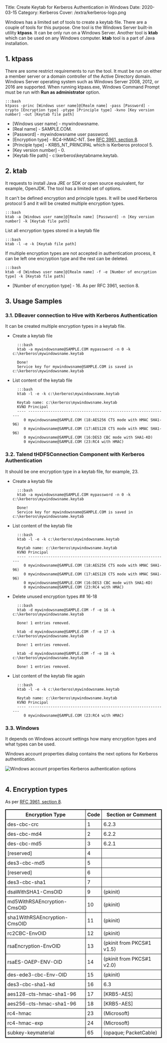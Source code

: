 Title: Create Keytab for Kerberos Authentication in Windows
Date: 2020-03-15
Category: Kerberos
Cover: /extra/kerberos-logo.png

Windows has a limited set of tools to create a keytab file. There are a couple of tools for this purpose. One tool is the Windows Server built-in utility **ktpass**. It can be only run on a Windows Server. Another tool is **ktab** which can be used on any Windows computer. **ktab** tool is a part of Java installation.

## 1. ktpass

There are some restrict requirements to run the tool. It must be run on either a member server or a domain controller of the Active Directory domain. Windows Server operating system such as Windows Server 2008, 2012, or 2016 are supported. When running ktpass.exe, Windows Command Prompt must be run with **Run as administrator** option.

    :::bash
    ktpass -princ [Windows user name]@[Realm name] -pass [Password] -crypto [Encryption type] -ptype [Principle type] -kvno [Key version number] -out [Keytab file path]

* [Windows user name] - mywindowsname.
* [Real name] - SAMPLE.COM.
* [Password] - mywindowsname user password.
* [Encryption type] - RC4-HMAC-NT. See [RFC 3961, section 8](https://tools.ietf.org/html/rfc3961#section-8).
* [Principle type] - KRB5\_NT_PRINCIPAL which is Kerberos protocol 5.
* [Key version number] - 0.
* [Keytab file path] - c:\kerberos\keytabname.keytab.

## 2. ktab

It requests to install Java JRE or SDK or open source equivalent, for example, OpenJDK. The tool has a limited set of options.

It can't be defined encryption and principle types. It will be used Kerberos protocol 5 and it will be created multiple encryption types.

    :::bash
    ktab -a [Windows user name]@[Realm name] [Password] -n [Key version number] -k [Keytab file path]

List all encryption types stored in a keytab file

    :::bash
    ktab -l -e -k [Keytab file path]

If multiple encryption types are not accepted in authentication process, it can be left one encryption type and the rest can be deleted. 

    :::bash
    ktab -d [Windows user name]@[Realm name] -f -e [Number of encryption type] -k [Keytab file path]

* [Number of encryption type] - 16. As per RFC 3961, section 8.

## 3. Usage Samples

### 3.1. DBeaver connection to Hive with Kerberos Authentication

It can be created multiple encryption types in a keytab file.

* Create a keytab file

        :::bash
        ktab -a mywindowsname@SAMPLE.COM mypassword -n 0 -k c:\kerberos\mywindowsname.keytab
    
        Done!
        Service key for mywindowsname@SAMPLE.COM is saved in c:\kerberos\mywindowsname.keytab

* List content of the keytab file

        :::bash
        ktab -l -e -k c:\kerberos\mywindowsname.keytab
    
        Keytab name: c:\kerberos\mywindowsname.keytab
        KVNO Principal
        ---- ---------------------------------------------------------------
           0 mywindowsname@SAMPLE.COM (18:AES256 CTS mode with HMAC SHA1-96)
           0 mywindowsname@SAMPLE.COM (17:AES128 CTS mode with HMAC SHA1-96)
           0 mywindowsname@SAMPLE.COM (16:DES3 CBC mode with SHA1-KD)
           0 mywindowsname@SAMPLE.COM (23:RC4 with HMAC)

### 3.2. Talend tHDFSConnection Component with Kerberos Authentication

It should be one encryption type in a keytab file, for example, 23.

* Create a keytab file

        :::bash
        ktab -a mywindowsname@SAMPLE.COM mypassword -n 0 -k c:\kerberos\mywindowsname.keytab
        
        Done!
        Service key for mywindowsname@SAMPLE.COM is saved in c:\kerberos\mywindowsname.keytab

* List content of the keytab file

        :::bash
        ktab -l -e -k c:\kerberos\mywindowsname.keytab
        
        Keytab name: c:\kerberos\mywindowsname.keytab
        KVNO Principal
        ---- ---------------------------------------------------------------
           0 mywindowsname@SAMPLE.COM (18:AES256 CTS mode with HMAC SHA1-96)
           0 mywindowsname@SAMPLE.COM (17:AES128 CTS mode with HMAC SHA1-96)
           0 mywindowsname@SAMPLE.COM (16:DES3 CBC mode with SHA1-KD)
           0 mywindowsname@SAMPLE.COM (23:RC4 with HMAC)

* Delete unused encryption types ## 16-18

        :::bash
        ktab -d mywindowsname@SAMPLE.COM -f -e 16 -k c:\kerberos\mywindowsname.keytab

        Done! 1 entries removed.

        ktab -d mywindowsname@SAMPLE.COM -f -e 17 -k c:\kerberos\mywindowsname.keytab

        Done! 1 entries removed.

        ktab -d mywindowsname@SAMPLE.COM -f -e 18 -k c:\kerberos\mywindowsname.keytab

        Done! 1 entries removed.

* List content of the keytab file again

        :::bash
        ktab -l -e -k c:\kerberos\mywindowsname.keytab
        
        Keytab name: c:\kerberos\mywindowsname.keytab
        KVNO Principal
        ---- ---------------------------------------------------------------
           0 mywindowsname@SAMPLE.COM (23:RC4 with HMAC)

### 3.3. Windows

It depends on Windows account settings how many encryption types and what types can be used.

Windows account properties dialog contains the next options for Kerberos authentication.

  ![Windows account properties Kerberos authentication options]({static}/images/create_keytab-file-for-kerberos-authentication-in-windows/windows-account-properties-kerberos-authentication-options.png)</br></br>

## 4. Encryption types

As per [RFC 3961, section 8](https://tools.ietf.org/html/rfc3961#section-8).

<table style="border-collapse: collapse; border: 1px solid black;">
<tr style="border: 1px solid black;"><th style="padding:5px;border: 1px solid black;">Encryption Type</th><th style="padding:5px;border: 1px solid black;">Code</th><th style="padding:5px;border: 1px solid black;">Section or Comment</th></tr>
<tr style="border: 1px solid black;"><td style="padding:5px;border: 1px solid black;">des-cbc-crc</td><td style="padding:5px;border: 1px solid black;">1</td><td style="padding:5px;border: 1px solid black;">6.2.3</td></tr>
<tr style="border: 1px solid black;"><td style="padding:5px;border: 1px solid black;">des-cbc-md4</td><td style="padding:5px;border: 1px solid black;">2</td><td style="padding:5px;border: 1px solid black;">6.2.2</td></tr>
<tr style="border: 1px solid black;"><td style="padding:5px;border: 1px solid black;">des-cbc-md5</td><td style="padding:5px;border: 1px solid black;">3</td><td style="padding:5px;border: 1px solid black;">6.2.1</td></tr>
<tr style="border: 1px solid black;"><td style="padding:5px;border: 1px solid black;">[reserved]</td><td style="padding:5px;border: 1px solid black;">4</td><td style="padding:5px;border: 1px solid black;"></td></tr>
<tr style="border: 1px solid black;"><td style="padding:5px;border: 1px solid black;">des3-cbc-md5</td><td style="padding:5px;border: 1px solid black;">5</td><td style="padding:5px;border: 1px solid black;"></td></tr>
<tr style="border: 1px solid black;"><td style="padding:5px;border: 1px solid black;">[reserved]</td><td style="padding:5px;border: 1px solid black;">6</td><td style="padding:5px;border: 1px solid black;"></td></tr>
<tr style="border: 1px solid black;"><td style="padding:5px;border: 1px solid black;">des3-cbc-sha1</td><td style="padding:5px;border: 1px solid black;">7</td><td style="padding:5px;border: 1px solid black;"></td></tr>
<tr style="border: 1px solid black;"><td style="padding:5px;border: 1px solid black;">dsaWithSHA1-CmsOID</td><td style="padding:5px;border: 1px solid black;">9</td><td style="padding:5px;border: 1px solid black;">(pkinit)</td></tr>
<tr style="border: 1px solid black;"><td style="padding:5px;border: 1px solid black;">md5WithRSAEncryption-CmsOID</td><td style="padding:5px;border: 1px solid black;">10</td><td style="padding:5px;border: 1px solid black;">(pkinit)</td></tr>
<tr style="border: 1px solid black;"><td style="padding:5px;border: 1px solid black;">sha1WithRSAEncryption-CmsOID </td><td style="padding:5px;border: 1px solid black;">11</td><td style="padding:5px;border: 1px solid black;">(pkinit)</td></tr>
<tr style="border: 1px solid black;"><td style="padding:5px;border: 1px solid black;">rc2CBC-EnvOID</td><td style="padding:5px;border: 1px solid black;">12</td><td style="padding:5px;border: 1px solid black;">(pkinit)</td></tr>
<tr style="border: 1px solid black;"><td style="padding:5px;border: 1px solid black;">rsaEncryption-EnvOID</td><td style="padding:5px;border: 1px solid black;">13</td><td style="padding:5px;border: 1px solid black;">(pkinit from PKCS#1 v1.5)</td></tr>
<tr style="border: 1px solid black;"><td style="padding:5px;border: 1px solid black;">rsaES-OAEP-ENV-OID</td><td style="padding:5px;border: 1px solid black;">14</td><td style="padding:5px;border: 1px solid black;">(pkinit from PKCS#1 v2.0)</td></tr>
<tr style="border: 1px solid black;"><td style="padding:5px;border: 1px solid black;">des-ede3-cbc-Env-OID</td><td style="padding:5px;border: 1px solid black;">15</td><td style="padding:5px;border: 1px solid black;">(pkinit)</td></tr>
<tr style="border: 1px solid black;"><td style="padding:5px;border: 1px solid black;">des3-cbc-sha1-kd</td><td style="padding:5px;border: 1px solid black;">16</td><td style="padding:5px;border: 1px solid black;">6.3</td></tr>
<tr style="border: 1px solid black;"><td style="padding:5px;border: 1px solid black;">aes128-cts-hmac-sha1-96</td><td style="padding:5px;border: 1px solid black;">17</td><td style="padding:5px;border: 1px solid black;">[KRB5-AES]</td></tr>
<tr style="border: 1px solid black;"><td style="padding:5px;border: 1px solid black;">aes256-cts-hmac-sha1-96</td><td style="padding:5px;border: 1px solid black;">18</td><td style="padding:5px;border: 1px solid black;">[KRB5-AES]</td></tr>
<tr style="border: 1px solid black;"><td style="padding:5px;border: 1px solid black;">rc4-hmac</td><td style="padding:5px;border: 1px solid black;">23</td><td style="padding:5px;border: 1px solid black;">(Microsoft)</td></tr>
<tr style="border: 1px solid black;"><td style="padding:5px;border: 1px solid black;">rc4-hmac-exp</td><td style="padding:5px;border: 1px solid black;">24</td><td style="padding:5px;border: 1px solid black;">(Microsoft)</td></tr>
<tr style="border: 1px solid black;"><td style="padding:5px;border: 1px solid black;">subkey-keymaterial</td><td style="padding:5px;border: 1px solid black;">65</td><td style="padding:5px;border: 1px solid black;">(opaque; PacketCable)</td></tr>
</table><br>
